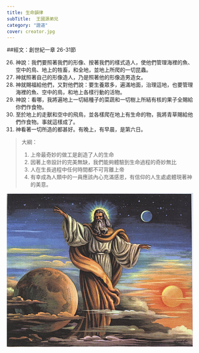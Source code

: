 ```yaml
---
title: 生命韻律
subTitle:  王國源弟兄
category: "證道"
cover: creator.jpg
---
```

##經文：創世紀一章 26-31節

26. 神說：我們要照著我們的形像、按著我們的樣式造人，使他們管理海裡的魚、空中的鳥、地上的牲畜，和全地，並地上所爬的一切昆蟲。
27. 神就照著自己的形像造人，乃是照著他的形像造男造女。
28. 神就賜福給他們，又對他們說：要生養眾多，遍滿地面，治理這地，也要管理海裡的魚、空中的鳥，和地上各樣行動的活物。
29. 神說：看哪，我將遍地上一切結種子的菜蔬和一切樹上所結有核的果子全賜給你們作食物。
30. 至於地上的走獸和空中的飛鳥，並各樣爬在地上有生命的物，我將青草賜給他們作食物。事就這樣成了。
31. 神看著一切所造的都甚好。有晚上，有早晨，是第六日。

> 大綱：
>1. 上帝最奇妙的做工是創造了人的生命
>2. 因著上帝設計的完美無缺，我們能夠體驗到生命過程的奇妙無比
>3. 人在生長過程中任何時間都不可背離上帝
>4. 有幸成為人類中的一員應該內心充滿感恩，有信仰的人生處處體現著神的美意。

![](./creator.jpg)






